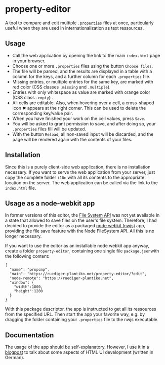 # property-editor
A tool to compare and edit multiple [`.properties`](https://en.wikipedia.org/wiki/.properties) files at once, particularly useful when they are used in internationalization as text ressources.
## Usage
* Call the web application by opening the link to the main `index.html` page in your browser.
* Choose one or more `.properties` files using the button `Choose files`.
* The file will be parsed, and the results are displayed in a table with a column for the keys, and a further column for each `.properties` file.
* Missing entries, or multiple entries for the same key, are marked with red color (CSS classes `.missing` and `.multiple`).
* Entries with only whitespace as value are marked with orange color (CSS class `.empty`) .
* All cells are editable. Also, when hovering over a cell, a cross-shaped icon ✖ appears at the right corner. This can be used to delete the corresponding key/value pair.
* When you have finished your work on the cell values, press `Save`.
* You will be asked to grant permission to save, and after doing so, your `.properties` files fill will be updated.
* With the button `Reload`, all non-saved input will be discarded, and the page will be rendered again with the contents of your files. 

## Installation
Since this is a purely client-side web application, there is no installation necessary. If you want to serve the web application from your server, just copy the complete folder `i18n` with all its contents to the appropriate location on the server. The web application can be called via the link to the `index.html` file.

## Usage as a node-webkit app
In former versions of this editor, the [File System API](https://developer.mozilla.org/en-US/docs/Web/API/File_System_API) was not yet available in a state that allowed to save files on the user's file system. Therefore, I had decided to provide the editor as a packaged [node webkit (nwjs)](https://nwjs.io/) app, providing the file save feature with the Node FileSystem API. All this is no longer necessary.

If you want to use the editor as an installable node webkit app anyway, create a folder `property-editor`, containing one single file `package.json`with the following content:
```
{  
  "name": "propcmp",  
  "main": "https://ruediger-plantiko.net/property-editor/?edit",
  "node-remote": "https://ruediger-plantiko.net",
  "window": {
    "width":1800,
    "height":1200
  }
}
```
With this package descriptor, the app is instructed to get all its ressources from the specified URL. 
Then start the app your favorite way, e.g. by dragging the folder containing your `.properties` file to the nwjs executable.
## Documentation
The usage of the app should be self-explanatory. However, I use it in a [blogpost](http://ruediger-plantiko.blogspot.ch/2017/05/anwendungen-mit-html-ui.html) to talk about some aspects of HTML UI development (written in German).  
